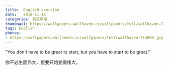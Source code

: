 ```yaml
---
title:  English exercise
date:   2018-11-15
categories: 英语早操
thumbnail: https://wallpapers.wallhaven.cc/wallpapers/full/wallhaven-714850.jpg
tags: English
photos:
- https://wallpapers.wallhaven.cc/wallpapers/full/wallhaven-714850.jpg
---
```


"You don't have to be great to start, but you have to start to be great."
<p>你不必生而伟大，但要开始变得伟大。</p>
